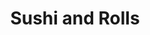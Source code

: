 ---
layout: place
title: "Sushi and Rolls"
permalink: /pennsylvania/pittsburgh/sushi-and-rolls.html
stateAbbr: PA
stateName: Pennsylvania
cityName: Pittsburgh
seo:
  name: "Sushi and Rolls"
  type: Restaurant
  links: null
description: "Sushi and Rolls serves delicious sushi in Pittsburgh, Pennsylvania. Try fresh Japanese dishes for a great dining experience. "
place_id: ChIJ6XpPWDvxNIgRy_iCBCIKULs
photos:
  - name: >-
      places/ChIJ6XpPWDvxNIgRy_iCBCIKULs/photos/AeeoHcLGH57of83KHw6kWgoEK31LRKdzfDJ4Vu2DeTJkvuvPAEM3a8vkTdu0LUHg1m2kEGLdiJxjikMx_vT3aPAtCMYp1LXA2-LKnyJV2E05Aqrfkr6j-9cnQEjdIB-wBg_ceJdhYfB4EaRp9E2GdMeTiZrElZl7sETXUh2FqJIDVpb4q5Oo-RGTVnYt7k5LuyMzp6q_o9rEacAJ33-9UErYTFVDlgeKYoLnrqeXnoLCXkCXYLSzhOAwhZgiukrAvt2ugXVDEKtLkr83zmYoWgzf5wJRtKTGtj4H0Gbn2BEXfAPe--dNPjCSW9gGydB5rqOJdep37XYaWI0ITqzRJg2Mw6QJRWKlHkDnEbCqog9U4pHXhfjYaNEKysc0QYMNhOOl2dObkfsOc8EKXI4mVYr9O6LjZ433UX986r5dEF83AiQWzg
    widthPx: 4032
    heightPx: 3024
    authorAttributions:
      - displayName: Bill Harker
        uri: https://maps.google.com/maps/contrib/111067592264560081069
        photoUri: >-
          https://lh3.googleusercontent.com/a-/ALV-UjXf-5BnFfjTtCZNYNznFM5GQGdycOY__vo5-N_akphRFUHF98ZW=s100-p-k-no-mo
    flagContentUri: >-
      https://www.google.com/local/imagery/report/?cb_client=maps_api_places.places_api&image_key=!1e10!2sCIHM0ogKEICAgIDuov6FDA&hl=en-US
    googleMapsUri: >-
      https://www.google.com/maps/place//data=!3m4!1e2!3m2!1sCIHM0ogKEICAgIDuov6FDA!2e10!4m2!3m1!1s0x8834f13b584f7ae9:0xbb500a220482f8cb
  - name: >-
      places/ChIJ6XpPWDvxNIgRy_iCBCIKULs/photos/AeeoHcLAa3pl6kAFh6b0TffcpzVCyPmy8cB3lCFsllz_hv7QSrRDu24JGWWsqd1z4akFZc81MV0wGVT25_xunLZ6_le8Wbvd5p5ojQNeZLoOVU_6uopy_Yh7VCtcoMgqn9HCWGU-sencbcUTlznmTerz2Z99Dbj6qaUkL_qStOjS6Q5YhgYfYNWfFftV_CY6eG4MrgCILqK8--17_cmQ5l9dpeHWHoYtgPqY0NfLQ0WhETaOhuuQKYmRlLoWoo76t6go2nn-U-3lit5njCj3oqt47T38OuPZDT598cKu0nSa-u7gFZmUuI9aaFo8NhfZ3yhP9pvjiIxCCkP84P3Z_PH3k6vCAhE3c8fv_AD3BUOK2fayNFtCrFpiv7Z8h9XfSI4ttlUoJclX2jEEK2Vo8qZQ2W-QvFb_3e6pfF087A7K6_bvWGc
    widthPx: 678
    heightPx: 533
    authorAttributions:
      - displayName: Antoinette Wilson
        uri: https://maps.google.com/maps/contrib/110395516759082830987
        photoUri: >-
          https://lh3.googleusercontent.com/a-/ALV-UjXjGlhr0YEt0AFbv_eIFxi3naQ8OKGmCTP8lBGfGhQfYfEoiEE=s100-p-k-no-mo
    flagContentUri: >-
      https://www.google.com/local/imagery/report/?cb_client=maps_api_places.places_api&image_key=!1e10!2sCIHM0ogKEICAgIDKl_GU-QE&hl=en-US
    googleMapsUri: >-
      https://www.google.com/maps/place//data=!3m4!1e2!3m2!1sCIHM0ogKEICAgIDKl_GU-QE!2e10!4m2!3m1!1s0x8834f13b584f7ae9:0xbb500a220482f8cb
  - name: >-
      places/ChIJ6XpPWDvxNIgRy_iCBCIKULs/photos/AeeoHcKVZnjlb0aHQoVomqfKIPdZ-dmuoDlHE5cTvjFKAsnhXel1eKEIcMuUmHL4sFo4SiUIN5nEtRzFz6-RqN92SCk_xnP7wGP_mekvvJ1ksrnH4gwqPGgPZ_-M_bK-kcaWUiqJPuPPUWvj-VaRkrE-XwJWxgcV-VuPf-bTQ50A7e-GJa-Uh9Yxvs5K_xMqKt2FmhqvNmeiey8wEI8LJQ2AyHCNE2VvDPpJ7lVwT2on4HIMaJxUhUR2ExnmABF-dUL2J08RKM_G5d5SIBXlHtMyd2fdJPO78JrN7TRVkjfTUHXOdj2i2h4lBqhO-o4DajZr2A2te0oXG2PYushwZsD_amRgHiua-LBN9hK4OuK9Q5CDZtnnmYiVoKJGUOnLBwQseWLIM7JImGJ9jHy82SHZWf2hUfMiofbbCP3KPcXWqSUWXzpi
    widthPx: 3024
    heightPx: 4032
    authorAttributions:
      - displayName: Nora Taylor
        uri: https://maps.google.com/maps/contrib/107015627223182267118
        photoUri: >-
          https://lh3.googleusercontent.com/a-/ALV-UjXe-GRUc7RKl02hStWYZe4JZV35231H8Bn2VDRqt26J5l1RLtw=s100-p-k-no-mo
    flagContentUri: >-
      https://www.google.com/local/imagery/report/?cb_client=maps_api_places.places_api&image_key=!1e10!2sCIHM0ogKEICAgIC55KvkmQE&hl=en-US
    googleMapsUri: >-
      https://www.google.com/maps/place//data=!3m4!1e2!3m2!1sCIHM0ogKEICAgIC55KvkmQE!2e10!4m2!3m1!1s0x8834f13b584f7ae9:0xbb500a220482f8cb
  - name: >-
      places/ChIJ6XpPWDvxNIgRy_iCBCIKULs/photos/AeeoHcJu9Kyp8-G5lHZrpgEJl4L-UQVMTGNe8LKqJMqPw8SBzMQwuKcncGKh4KC3urqZrhBWc3d0RXaJ0lcG-_voHbdB9_EqNgteHvZ4fu5IsUaKHguTmR6OwSa--ghzi7YuU9hm_imIm7pJegqDNe4vRu8xavACrl3fx5S3ny0OJ6ZwsWF-NVn4BM8KkSlDLv-1cb11e7bUqrh9zkk2h7P1-HJEqzUZZefhbvU3q8DqCaPP538t31hs_i98vPvcQ0d2KVh8Y1NU04_PCdNLHcVWlbdUySdtWnLvjR5rVluNpPSsmTjcPnY3fAaUmIZdiyk3eyxmDETzkml5rCTUt-Wlf92oZrZbKhCSRoGJ7Hv_fJZgxFQzgeo2uMfiAceEfptCjJDf8oC0-DEbbPn2dp6vRvl-W5WSYGZCXtp4HBaGnx2SD33W
    widthPx: 2856
    heightPx: 1989
    authorAttributions:
      - displayName: Julie W
        uri: https://maps.google.com/maps/contrib/112481861524850595053
        photoUri: >-
          https://lh3.googleusercontent.com/a-/ALV-UjWUCkkNWJSO9mmzjhOUvHZxq7Yh1UsHoYwtDF3ZTznUEvsbwO8VOQ=s100-p-k-no-mo
    flagContentUri: >-
      https://www.google.com/local/imagery/report/?cb_client=maps_api_places.places_api&image_key=!1e10!2sCIHM0ogKEICAgICR_47P1AE&hl=en-US
    googleMapsUri: >-
      https://www.google.com/maps/place//data=!3m4!1e2!3m2!1sCIHM0ogKEICAgICR_47P1AE!2e10!4m2!3m1!1s0x8834f13b584f7ae9:0xbb500a220482f8cb
  - name: >-
      places/ChIJ6XpPWDvxNIgRy_iCBCIKULs/photos/AeeoHcJ6oDDBBEj9RxJ3KadFHIX3RA4ucAtw0ab5MDSAbQSbiMyIss445RQAdfv3niAKoZpgzDf-yiMnPsXmFI7Kr2ciHCwqNJT1X3bhCDxvGsut1L2wi2yS6qvcmmlyKEcO4FEHVg06Ahpkn91ytPud3eNFsg2Ry_GmNplqyYRjIj6gWnYpbXvKb399M6FvS2E8_7tCTHij4RR1ieJxJUg5ggb1ednMKofEQoc3WSuoiQQJ0If2-wVQhEbbiECBAf94Pro-pHRr9BzulfSl8eX5agcVXy2t3LcP0w-_vHZGf-h2sFvumx11Kd7agrC-WEttmaBAOEAUxhCZepsJGshLP5jicmFRN6JwWth2XqOLc7TAlp6DIQykVgGXS2uipV33HwgQj9bAo5oFCGzUUNONeICiesm65rOow1TVnPFzF2Ffeg
    widthPx: 4032
    heightPx: 2268
    authorAttributions:
      - displayName: Julie W
        uri: https://maps.google.com/maps/contrib/112481861524850595053
        photoUri: >-
          https://lh3.googleusercontent.com/a-/ALV-UjWUCkkNWJSO9mmzjhOUvHZxq7Yh1UsHoYwtDF3ZTznUEvsbwO8VOQ=s100-p-k-no-mo
    flagContentUri: >-
      https://www.google.com/local/imagery/report/?cb_client=maps_api_places.places_api&image_key=!1e10!2sCIHM0ogKEICAgICR_47PVA&hl=en-US
    googleMapsUri: >-
      https://www.google.com/maps/place//data=!3m4!1e2!3m2!1sCIHM0ogKEICAgICR_47PVA!2e10!4m2!3m1!1s0x8834f13b584f7ae9:0xbb500a220482f8cb
  - name: >-
      places/ChIJ6XpPWDvxNIgRy_iCBCIKULs/photos/AeeoHcI0oAO3CsT8CHwX6Rt3e5-qTP4cDgoD9IIvKBerN7IkmSCm24sWPMrrKSoRIoZR_IBH1wn7KpvpN4mQ2btcsVFFtz9pipJYYqAuPlQa29G_Bh97Pgpi_i9Dwcukuds5kzhKCVgHz4cp65BgrWd6bGw2TFAfNGi1TgBPkCli1Yy9QbZo0nCuNPb34SdDLAmN3UsF5CUsp0DlveQZrC3ocmxHsa8ElBO1xHuZi8cYvgKlRuVWDe6Lt_jrnXcVkRUHBo0KVqUCjb5IuluKQ-uAdnMo3Am2848s-Q451R_YWef4M5NNimGamQYXlyuzHfoa5sorqGuTZhkdwcsHnceKiWww1L4mXEYXI_ZrptkfV1K2RCL_vVACknGneBEnxUXdBamWZH-wpW04P_8xmP98tTzbq8HwReeCl5hnLPQcH7TVlj5k
    widthPx: 3024
    heightPx: 3824
    authorAttributions:
      - displayName: Laura
        uri: https://maps.google.com/maps/contrib/107461738518811803700
        photoUri: >-
          https://lh3.googleusercontent.com/a-/ALV-UjXIf-kBU9X_cTqiM-qbaCu1iBA_46o9LQD0dAQFYX7zfXv9BE4c=s100-p-k-no-mo
    flagContentUri: >-
      https://www.google.com/local/imagery/report/?cb_client=maps_api_places.places_api&image_key=!1e10!2sCIHM0ogKEICAgID50Iqe6gE&hl=en-US
    googleMapsUri: >-
      https://www.google.com/maps/place//data=!3m4!1e2!3m2!1sCIHM0ogKEICAgID50Iqe6gE!2e10!4m2!3m1!1s0x8834f13b584f7ae9:0xbb500a220482f8cb
  - name: >-
      places/ChIJ6XpPWDvxNIgRy_iCBCIKULs/photos/AeeoHcIAXJ_xJfnieldy0EzxsqKhsai9-1YE5FZHyh-afhTG6JJSGjLdS2J2sF22BclQQu7vM_SNsMA7X1ZtnRXqTgUs4PQuFarrOjBs-81Tbo4DkO_uqwUUhlil0fWdlNxKvwAtGw0VrQ-DoBxTYnyNOX3yg2rDsOGNK4BYQlHOImAgY-frj5k74pF1lCzYuPgSZJNj7CqRs2_abGtDms5FV9DlzweWEYUA5LJVV-YCqWMGIPN1HcyI3Sq_301cDQlWCPFPQc_2tD6OF0K9lnV9UN0Om8Zvve1FFAjnFu4p52-MstkTzO75xainUSz5_bt8npvZ5vphDb3DYDOLuqDxKGodjyEdbE9E5i6wrHiNIR4uurSGm-dRD81YGEEQe5O9eMQcujt94zSXXspiPw__XIrwl8odn4MaUI_PAshNdipang
    widthPx: 4032
    heightPx: 3024
    authorAttributions:
      - displayName: Steve Dubusky
        uri: https://maps.google.com/maps/contrib/106271677299787719228
        photoUri: >-
          https://lh3.googleusercontent.com/a-/ALV-UjXILktbeBGEFS5QR2_5roT3F_-YLJRZpM2CbjqKVPJYdUgkKo8S2w=s100-p-k-no-mo
    flagContentUri: >-
      https://www.google.com/local/imagery/report/?cb_client=maps_api_places.places_api&image_key=!1e10!2sCIHM0ogKEICAgIDRo-n9fQ&hl=en-US
    googleMapsUri: >-
      https://www.google.com/maps/place//data=!3m4!1e2!3m2!1sCIHM0ogKEICAgIDRo-n9fQ!2e10!4m2!3m1!1s0x8834f13b584f7ae9:0xbb500a220482f8cb
  - name: >-
      places/ChIJ6XpPWDvxNIgRy_iCBCIKULs/photos/AeeoHcIbWTot3Awpyc8qpyMSlNJVaD2zcrrVnjHj9PghXtyE0-X5rdXFkbe19zDLvPQ3-xD1iVPNUi04nWB1Ieb--ZXveiYWV_NB2npyRTkc9qFCY52YZW29qEgECY4nEcK3zFM201zbky_xTztevFvQTlCrSwzLAe36DSWhlqVUQLOmPrdzxUCTiravZwULWmDV9MRipbe4JToCsffxLhCFVZvMVpE_YSB_THMh9Qe0qsGT9vzyCpkdXAqrdjO6wEBPjDMwMCDPaZXCh4aovfDRtK3i9J2IkEk2IPx1iR1-hclVRC7_F4QhDiFmzwt_iOTNqjShyprjFRiz2PRGz28xMmuH6-r_U4fosHOAxTBY1XBOlIFOr-YXIKORlUw-6f4YcXYEWQTOl2lsPl1PGN-CljJO7jfezj9okLSf5ajExZzIrQ
    widthPx: 1440
    heightPx: 1629
    authorAttributions:
      - displayName: Laura
        uri: https://maps.google.com/maps/contrib/107461738518811803700
        photoUri: >-
          https://lh3.googleusercontent.com/a-/ALV-UjXIf-kBU9X_cTqiM-qbaCu1iBA_46o9LQD0dAQFYX7zfXv9BE4c=s100-p-k-no-mo
    flagContentUri: >-
      https://www.google.com/local/imagery/report/?cb_client=maps_api_places.places_api&image_key=!1e10!2sCIHM0ogKEICAgID50Iqeag&hl=en-US
    googleMapsUri: >-
      https://www.google.com/maps/place//data=!3m4!1e2!3m2!1sCIHM0ogKEICAgID50Iqeag!2e10!4m2!3m1!1s0x8834f13b584f7ae9:0xbb500a220482f8cb
  - name: >-
      places/ChIJ6XpPWDvxNIgRy_iCBCIKULs/photos/AeeoHcLnTrhW8QEOPJYguqL6ryEMk-bEj9mGsLiiTbecXWU3JnUU0NACORjGHfiLWDcPExOMq_7JOfAV3-t3OGHuZIMAZ5Qart5s7T9vNord4i-Bj3xMQpdftrY6Lhz18rLhXrOq_dg4-PYZEfm7g97NxjxipT_vLeiUdfaVZjpjCKPA_wFbKlFhOYPaJ_Sc8H8QXaMuVDIA42Y2gfyb19oQeWA-_JGlRleWATkxP6Fw7rbgz8rACEzhLN_RU2vArYgJSAfe3kotii_PQe1XSy-Q_g_b0jC71pmRH4fuyYxWGZRBKPjcAcsnmy6B7S4h2HSAKiiaNd-FCbiBARfq45UkuLl6kVUDL0F14LsAYhqGO1MTiXnXIeGogL7IoZa8o1SvmDhG4ZkrvvW6i2LJxIzqqP00EqWqBLNeW0AyrGWrjftuUI0y
    widthPx: 4680
    heightPx: 3510
    authorAttributions:
      - displayName: Bill Harker
        uri: https://maps.google.com/maps/contrib/111067592264560081069
        photoUri: >-
          https://lh3.googleusercontent.com/a-/ALV-UjXf-5BnFfjTtCZNYNznFM5GQGdycOY__vo5-N_akphRFUHF98ZW=s100-p-k-no-mo
    flagContentUri: >-
      https://www.google.com/local/imagery/report/?cb_client=maps_api_places.places_api&image_key=!1e10!2sCIHM0ogKEICAgIDuov6FjAE&hl=en-US
    googleMapsUri: >-
      https://www.google.com/maps/place//data=!3m4!1e2!3m2!1sCIHM0ogKEICAgIDuov6FjAE!2e10!4m2!3m1!1s0x8834f13b584f7ae9:0xbb500a220482f8cb
  - name: >-
      places/ChIJ6XpPWDvxNIgRy_iCBCIKULs/photos/AeeoHcLD2QZtidZ0rjSBFNoDDCYvB642lWcHHFMvE7uqVCmTHGLb632TM-91UhCHhGS9Wa-SKx8Eb-NPL1sfXXDh_A1pte7MYJP50lfR9qZf7XjOLEaTW4_cXk-UoQStN-juV4c-rLshLZYLveXbTDI0Kkw-341llsJORDxPnEA25WAzx9cCYYGDEM1F19_cAL5XKk6KU4ydR8bY9A2ZojjwrZ3nqb2iNLKQ7A2VOuLI2UoUtWg7IgNoXGVwb72wvsmi8jAGS158pMD8MNOd2iEl8LOOMw9QLDUA2ziYyP0ZzNolhBFFff5XbEoKm3sZP031otGor0XtVMuKmwUgcfKiMhjTVdVrTdwxUFaDyC4LV1GQM6ArnmV7Eh3OpcLKDokPyUL9YJIuD2YFBmW5MdyxjQJMz_WCF_kCEFeLQUo7bNosy4T_
    widthPx: 860
    heightPx: 1283
    authorAttributions:
      - displayName: Kierra McCain
        uri: https://maps.google.com/maps/contrib/116160947992987393834
        photoUri: >-
          https://lh3.googleusercontent.com/a-/ALV-UjUspAOjVBuOIF5xcWBZUMPi9Qw8izCIqioUVyEGGA4YPUzn9Jw=s100-p-k-no-mo
    flagContentUri: >-
      https://www.google.com/local/imagery/report/?cb_client=maps_api_places.places_api&image_key=!1e10!2sCIHM0ogKEICAgIDKopjt9gE&hl=en-US
    googleMapsUri: >-
      https://www.google.com/maps/place//data=!3m4!1e2!3m2!1sCIHM0ogKEICAgIDKopjt9gE!2e10!4m2!3m1!1s0x8834f13b584f7ae9:0xbb500a220482f8cb
address: 301 Grant St, Pittsburgh, PA 15219, USA
street: 301 Grant St
city: Pittsburgh
state: PA
zip: '15219'
country: USA
neighborhood: Downtown
latitude: '40.438294'
longitude: '-79.999007'
accessibility_options:
  wheelchairAccessibleEntrance: true
  wheelchairAccessibleRestroom: true
  wheelchairAccessibleSeating: true
business_status: OPERATIONAL
name: Sushi and Rolls
google_maps_links:
  directionsUri: >-
    https://www.google.com/maps/dir//''/data=!4m7!4m6!1m1!4e2!1m2!1m1!1s0x8834f13b584f7ae9:0xbb500a220482f8cb!3e0
  placeUri: https://maps.google.com/?cid=13497299224450234571
  writeAReviewUri: >-
    https://www.google.com/maps/place//data=!4m3!3m2!1s0x8834f13b584f7ae9:0xbb500a220482f8cb!12e1
  reviewsUri: >-
    https://www.google.com/maps/place//data=!4m4!3m3!1s0x8834f13b584f7ae9:0xbb500a220482f8cb!9m1!1b1
  photosUri: >-
    https://www.google.com/maps/place//data=!4m3!3m2!1s0x8834f13b584f7ae9:0xbb500a220482f8cb!10e5
primary_type: Sushi Restaurant
opening_hours:
  regular: null
  current: null
secondary_opening_hours:
  regular:
    weekdayDescriptions: null
    type: null
  current:
    weekdayDescriptions: null
    type: null
phone: null
price_level: null
price_range: null
rating: null
rating_count: 0
website: null
reviews: null
parking_options: null
payment_options: null
allow_dogs: null
curbside_pickup: null
delivery: null
dine_in: null
good_for_children: null
good_for_groups: null
good_for_sports: null
live_music: null
menu_for_children: null
outdoor_seating: null
reservable: null
restroom: null
serves_beer: null
serves_breakfast: null
serves_brunch: null
serves_cocktails: null
serves_coffee: null
serves_dinner: null
serves_dessert: null
serves_lunch: null
serves_vegetarian_food: null
serves_wine: null
takeout: null
summary: null

---